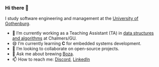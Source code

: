 ### Hi there 👋

I study software engineering and management at the [University of Gothenburg](https://www.gu.se/en/study-gothenburg/software-engineering-and-management-bachelors-programme-n1sof).

- 🔭 I’m currently working as a Teaching Assistant (TA) in [data structures and algorithms](https://github.com/ChalmersGU-data-structure-courses) at Chalmers/GU.
- 😄 I’m currently learning **C** for embedded systems development.
- 🌱 I’m looking to collaborate on open-source projects.
- 💬 Ask me about brewing [Boza](https://en.wikipedia.org/wiki/Boza).
- 📫 How to reach me: [Discord](https://discord.com/users/809733042499092481), [LinkedIn](https://www.linkedin.com/in/nas-vurgun-36b826265/)

<!--
**vurg/vurg** is a ✨ _special_ ✨ repository because its `README.md` (this file) appears on your GitHub profile.

Here are some ideas to get you started:

- 🔭 I’m currently working on ...
- 🌱 I’m currently learning ...
- 👯 I’m looking to collaborate on ...
- 🤔 I’m looking for help with ...
- 💬 Ask me about ...
- 📫 How to reach me: ...
- 😄 Pronouns: ...
- ⚡ Fun fact: ...
-->
